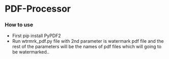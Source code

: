 # PDF-Processor
### How to use

- First pip install PyPDF2
- Run wtrmrk_pdf.py file with 2nd parameter is watermark pdf file and the rest of the parameters will be the names of pdf files which will going to be watermarked..

